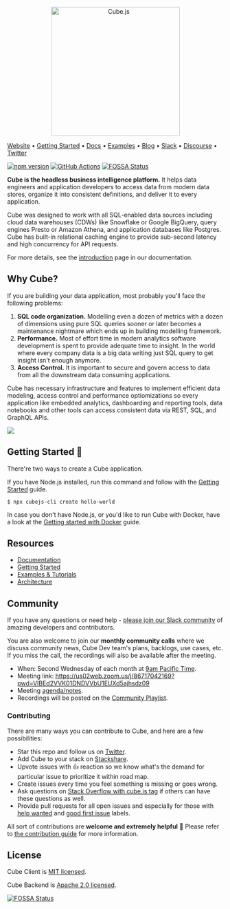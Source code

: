 <p align="center"><a href="https://cube.dev"><img src="https://i.imgur.com/zYHXm4o.png" alt="Cube.js" width="300px"></a></p>

[Website](https://cube.dev) • [Getting Started](https://cube.dev/docs/getting-started) • [Docs](https://cube.dev/docs) • [Examples](https://cube.dev/docs/examples) • [Blog](https://cube.dev/blog) • [Slack](https://slack.cube.dev) • [Discourse](https://forum.cube.dev/) • [Twitter](https://twitter.com/thecubejs)

[![npm version](https://badge.fury.io/js/%40cubejs-backend%2Fserver.svg)](https://badge.fury.io/js/%40cubejs-backend%2Fserver)
[![GitHub Actions](https://github.com/cube-js/cube.js/workflows/Build/badge.svg)](https://github.com/cube-js/cube.js/actions?query=workflow%3ABuild+branch%3Amaster)
[![FOSSA Status](https://app.fossa.io/api/projects/git%2Bgithub.com%2Fcube-js%2Fcube.js.svg?type=shield)](https://app.fossa.io/projects/git%2Bgithub.com%2Fcube-js%2Fcube.js?ref=badge_shield)

__Cube is the headless business intelligence platform.__ It helps data engineers and application developers to access data from modern data stores, organize it into consistent definitions, and deliver it to every application.

Cube was designed to work with all SQL-enabled data sources including cloud data warehouses (CDWs) like Snowflake or Google BigQuery, query engines Presto or Amazon Athena, and application databases like Postgres. Cube has built-in relational caching engine to provide sub-second latency and high concurrency for API requests.

For more details, see the [introduction](https://cube.dev/docs/cubejs-introduction) page in our documentation. 

## Why Cube?

If you are building your data application, most probably you'll face the following problems:

1. __SQL code organization.__ Modelling even a dozen of metrics with a dozen of dimensions using pure SQL queries sooner or later becomes a maintenance nightmare which ends up in building modelling framework.
2. __Performance.__ Most of effort time in modern analytics software development is spent to provide adequate time to insight. In the world where every company data is a big data writing just SQL query to get insight isn't enough anymore.
3. __Access Control.__ It is important to secure and govern access to data from all the downstream data consuming applications.

Cube has necessary infrastructure and features to implement efficient data modeling, access control and performance optiomizations so every application like embedded analytics, dashboarding and reporting tools, data notebooks and other tools can access consistent data via REST, SQL, and GraphQL APIs.

![](https://raw.githubusercontent.com/cube-js/cube.js/master/docs/content/old-was-vs-cubejs-way.png)

## Getting Started 🚀

There're two ways to create a Cube application.

If you have Node.js installed, run this command and follow with the [Getting Started](https://cube.dev/docs/getting-started) guide.

```
$ npx cubejs-cli create hello-world
```

In case you don't have Node.js, or you'd like to run Cube with Docker, have a look at the [Getting started with Docker](https://cube.dev/docs/getting-started-docker) guide.

## Resources

- [Documentation](https://cube.dev/docs)
- [Getting Started](https://cube.dev/docs/getting-started)
- [Examples & Tutorials](https://cube.dev/docs/examples)
- [Architecture](https://cube.dev/docs/cubejs-introduction#architecture)

## Community

If you have any questions or need help - [please join our Slack community](https://slack.cube.dev) of amazing developers and contributors.

You are also welcome to join our **monthly community calls** where we discuss community news, Cube Dev team's plans, backlogs, use cases, etc. If you miss the call, the recordings will also be available after the meeting. 
* When: Second Wednesday of each month at [9am Pacific Time](https://www.thetimezoneconverter.com/?t=09:00&tz=PT%20%28Pacific%20Time%29).  
* Meeting link: https://us02web.zoom.us/j/86717042169?pwd=VlBEd2VVK01DNDVVbU1EUXd5ajhsdz09
* Meeting [agenda/notes](https://www.notion.so/Notes-from-monthly-community-meetings-f394e5c131cb4bd1bc64ed850b0186d8). 
* Recordings will be posted on the [Community Playlist](https://www.youtube.com/playlist?list=PLtdXl_QTQjpb1dHZCM09qKTsgvgqjSvc9 ). 

### Contributing

There are many ways you can contribute to Cube, and here are a few possibilities:

* Star this repo and follow us on [Twitter](https://twitter.com/thecubejs).
* Add Cube to your stack on [Stackshare](https://stackshare.io/cube-js).
* Upvote issues with 👍 reaction so we know what's the demand for particular issue to prioritize it within road map.
* Create issues every time you feel something is missing or goes wrong.
* Ask questions on [Stack Overflow with cube.js tag](https://stackoverflow.com/questions/tagged/cube.js) if others can have these questions as well.
* Provide pull requests for all open issues and especially for those with [help wanted](https://github.com/cube-js/cube.js/issues?q=is%3Aissue+is%3Aopen+label%3A"help+wanted") and [good first issue](https://github.com/cube-js/cube.js/issues?q=is%3Aissue+is%3Aopen+label%3A"good+first+issue") labels.

All sort of contributions are **welcome and extremely helpful** 🙌 Please refer to [the contribution guide](https://github.com/cube-js/cube.js/blob/master/CONTRIBUTING.md) for more information.

## License

Cube Client is [MIT licensed](./packages/cubejs-client-core/LICENSE).

Cube Backend is [Apache 2.0 licensed](./packages/cubejs-server/LICENSE).


[![FOSSA Status](https://app.fossa.io/api/projects/git%2Bgithub.com%2Fcube-js%2Fcube.js.svg?type=large)](https://app.fossa.io/projects/git%2Bgithub.com%2Fcube-js%2Fcube.js?ref=badge_large)
